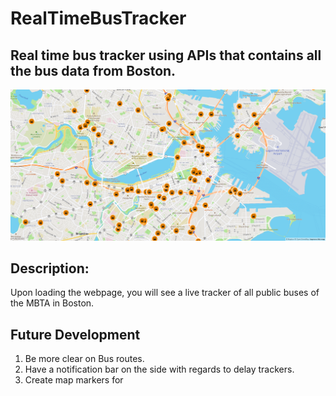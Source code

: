 # RealTimeBusTracker
## Real time bus tracker using APIs that contains all the bus data from Boston. 
<img src = "./images/bustracker.PNG">

## Description: 
Upon loading the webpage, you will see a live tracker of all public 
buses of the MBTA in Boston. 

## Future Development
1. Be more clear on Bus routes.
2. Have a notification bar on the side with regards to delay trackers.
3. Create map markers for 
